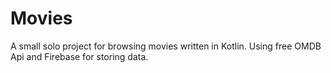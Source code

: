 # Movies
A small solo project for browsing movies written in Kotlin. Using free OMDB Api and Firebase for storing data.
